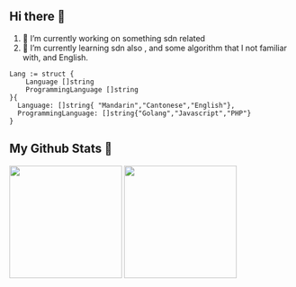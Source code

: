 

## Hi there 👋
1. 🔭 I’m currently working on something sdn related
2. 🌱 I’m currently learning sdn also , and some algorithm that I not familiar with, and English.
```golang
Lang := struct {
	Language []string
	ProgrammingLanguage []string
}{
  Language: []string{ "Mandarin","Cantonese","English"},
  ProgrammingLanguage: []string{"Golang","Javascript","PHP"}
}
```

## My Github Stats 🔭
<p align="left">
<img height="200" src="https://github-readme-stats.vercel.app/api?username=jackyczj&show_icons=true&theme=nord&include_all_commits=true" />
<img height="200"  src="https://github-readme-stats.vercel.app/api/top-langs/?username=jackyczj&hide=html,css&theme=nord">
</p>
<!--
**JackyCZJ/JackyCZJ** is a ✨ _special_ ✨ repository because its `README.md` (this file) appears on your GitHub profile.

Here are some ideas to get you started:

- 🔭 I’m currently working on ...
- 🌱 I’m currently learning ...
- 👯 I’m looking to collaborate on ...
- 🤔 I’m looking for help with ...
- 💬 Ask me about ...
- 📫 How to reach me: ...
- 😄 Pronouns: ...
- ⚡ Fun fact: ...
-->

